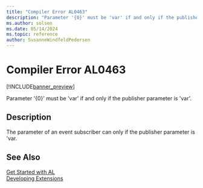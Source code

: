 ```yaml
---
title: "Compiler Error AL0463"
description: "Parameter '{0}' must be 'var' if and only if the publisher parameter is 'var'."
ms.author: solsen
ms.date: 05/14/2024
ms.topic: reference
author: SusanneWindfeldPedersen
---
```

[//]: # (START>DO_NOT_EDIT)
[//]: # (IMPORTANT:Do not edit any of the content between here and the END>DO_NOT_EDIT.)
[//]: # (Any modifications should be made in the .xml files in the ModernDev repo.)
# Compiler Error AL0463

[!INCLUDE[banner_preview](../includes/banner_preview.md)]

Parameter '{0}' must be 'var' if and only if the publisher parameter is 'var'.


## Description
The parameter of an event subscriber can only if the publisher parameter is 'var.  

[//]: # (IMPORTANT: END>DO_NOT_EDIT)
## See Also  
[Get Started with AL](../devenv-get-started.md)  
[Developing Extensions](../devenv-dev-overview.md)  